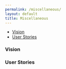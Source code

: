 ```yaml
---
permalink: /miscellaneous/
layout: default
title: Miscellaneous
---
```




* [Vision](#vision)
* [User Stories](#user-stories)

### <a name="vision"></a>Vision 

### <a name="user-stories"></a>User Stories 

